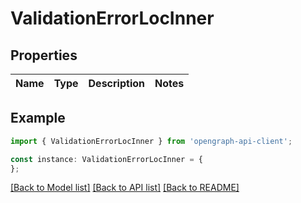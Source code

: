 # ValidationErrorLocInner


## Properties

Name | Type | Description | Notes
------------ | ------------- | ------------- | -------------

## Example

```typescript
import { ValidationErrorLocInner } from 'opengraph-api-client';

const instance: ValidationErrorLocInner = {
};
```

[[Back to Model list]](../README.md#documentation-for-models) [[Back to API list]](../README.md#documentation-for-api-endpoints) [[Back to README]](../README.md)
